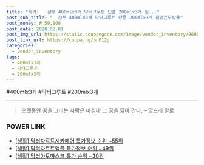 ```yaml
--- 
title: "특가!   샴푸 400mlx3개 닥터그루트 단품 200mlx3개 힘..." 
post_sub_title: "  샴푸 400mlx3개 닥터그루트 단품 200mlx3개 힘없는모발용" 
post_money: ₩ 59,800 
post_date: 2020.02.01 
post_img_url: https://static.coupangcdn.com/image/vendor_inventory/9695/a77f4949c4ed06c8d4374f27aa4d40ee4f4135d139a06905302c40a54f03.jpg 
post_link_url: https://coupa.ng/bnP12g 
categories: 
  - vendor_inventory 
tags: 
  - 400mlx3개 
  - 닥터그루트 
  - 200mlx3개 
--- 
```

  #400mlx3개 #닥터그루트 #200mlx3개 
<hr> 

> 오랫동안 꿈을 그리는 사람은 마침내 그 꿈을 닮아 간다, – 앙드레 말로 


### POWER LINK

* <a href="https://blog.naver.com/sakai111/221780995523" target="_blank"> [생활] 닥터자르트시카페어 특가정보 순위 ~55위</a>
* <a href="https://blog.naver.com/sakai111/221777890168" target="_blank"> [생활] 닥터자르트앰플 특가정보 순위 ~49위</a>
* <a href="https://blog.naver.com/sakai111/221789862972" target="_blank"> [생활] 닥터아토마스크 특가 순위 ~30위</a>
